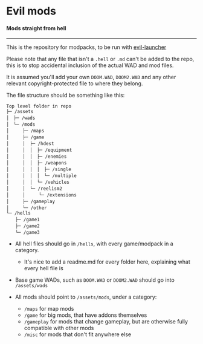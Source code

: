 # Evil mods

#### Mods straight from hell

----------

This is the repository for modpacks, to be run with [evil-launcher](https://github.com/TheSmallTeaBoi/evil-launcher)

Please note that any file that isn't a `.hell` or `.md` can't be added to the
repo, this is to stop accidental inclusion of the actual WAD and mod files.

It is assumed you'll add your own `DOOM.WAD`, `DOOM2.WAD` and any other relevant
copyright-protected file to where they belong.

The file structure should be something like this:

```dirtree
Top level folder in repo
├─ /assets
│　├─ /wads
│　└─ /mods
│　　　├─ /maps
│　　　├─ /game
│　　　│　├─ /hdest
│　　　│　│　├─ /equipment
│　　　│　│　├─ /enemies
│　　　│　│　├─ /weapons
│　　　│　│　│　├─ /single
│　　　│　│　│　└─ /multiple
│　　　│　│　└─ /vehicles
│　　　│　└─ /reelism2
│　　　│　　　└─ /extensions
│　　　├─ /gameplay
│　　　└─ /other
└─ /hells
　　├─ /game1
　　├─ /game2
　　└─ /game3
```

- All hell files should go in `/hells`, with every game/modpack in a category.
    - It's nice to add a readme.md for every folder here, explaining what every
      hell file is

- Base game WADs, such as `DOOM.WAD` or `DOOM2.WAD` should go into `/assets/wads`

- All mods should point to `/assets/mods`, under a category:
    - `/maps` for map mods
    - `/game` for big mods, that have addons themselves
    - `/gameplay` for mods that change gameplay, but are otherwise fully
    compatible with other mods
    - `/misc` for mods that don't fit anywhere else
